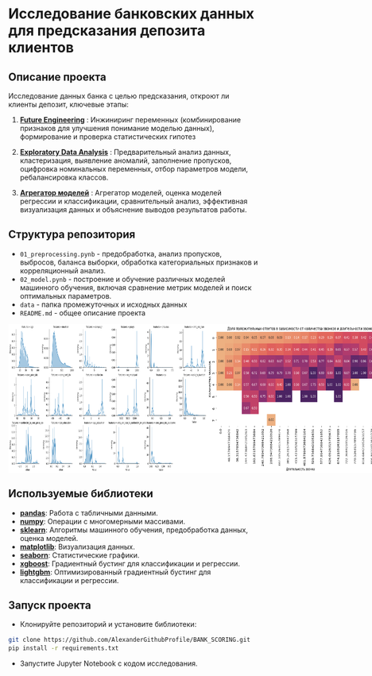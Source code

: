 # **Исследование банковских данных для предсказания депозита клиентов**

## **Описание проекта**
Исследование данных банка с целью предсказания, откроют ли клиенты депозит, ключевые этапы:

1. [**Future Engineering**](#feature-engineering) : Инжиниринг переменных (комбинирование признаков для улучшения понимание моделью данных), формирование и проверка статистических гипотез
   
2. [**Exploratory Data Analysis**](#eda) : Предварительный анализ данных, кластеризация, выявление аномалий, заполнение пропусков, оцифровка номинальных переменных, отбор параметров модели, ребалансировка классов.

3. [**Агрегатор моделей**](#metrics-aggregation) : Агрегатор моделей, оценка моделей регрессии и классификации, сравнительный анализ, эффективная визуализация данных и объяснение выводов результатов работы.

## Структура репозитория
- `01_preprocessing.pynb` - предобработка, анализ пропусков, выбросов, баланса выборки, обработка категориальных признаков и корреляционный анализ.
- `02_model.pynb` - построение и обучение различных моделей машинного обучения, включая сравнение метрик моделей и поиск оптимальных параметров.
- `data` - папка промежуточных и исходных данных
- `README.md` - общее описание проекта

<div style="display: flex;">
    <img src="img/output4.png" width="400" height="300">
    <img src="img/output1.png" width="400" height="300">
    <img src="img/output5.png" width="500" height="300">
    <img src="img/output3.png" width="300" height="300">
</div>

## Используемые библиотеки
- [**pandas**](https://pandas.pydata.org/): Работа с табличными данными.
- [**numpy**](https://numpy.org/): Операции с многомерными массивами.
- [**sklearn**](https://scikit-learn.org/stable/): Алгоритмы машинного обучения, предобработка данных, оценка моделей.
- [**matplotlib**](https://matplotlib.org/): Визуализация данных.
- [**seaborn**](https://seaborn.pydata.org/): Статистические графики.
- [**xgboost**](https://xgboost.readthedocs.io/en/latest/): Градиентный бустинг для классификации и регрессии.
- [**lightgbm**](https://lightgbm.readthedocs.io/en/latest/): Оптимизированный градиентный бустинг для классификации и регрессии.

## Запуск проекта
- Клонируйте репозиторий и установите библиотеки:
```bash
git clone https://github.com/AlexanderGithubProfile/BANK_SCORING.git
pip install -r requirements.txt
```
- Запустите Jupyter Notebook с кодом исследования.


